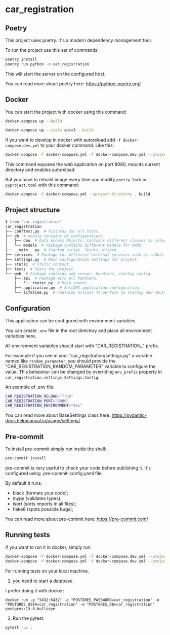 # car_registration


## Poetry

This project uses poetry. It's a modern dependency management
tool.

To run the project use this set of commands:

```bash
poetry install
poetry run python -m car_registration
```

This will start the server on the configured host.

You can read more about poetry here: https://python-poetry.org/

## Docker

You can start the project with docker using this command:

```bash
docker-compose up --build
```
```bash with scale
docker-compose up --scale api=3 --build
```

If you want to develop in docker with autoreload add `-f docker-compose.dev.yml` to your docker command.
Like this:

```bash
docker-compose -f docker-compose.yml -f docker-compose.dev.yml --project-directory . up --build
```

This command exposes the web application on port 8080, mounts current directory and enables autoreload.

But you have to rebuild image every time you modify `poetry.lock` or `pyproject.toml` with this command:

```bash
docker-compose -f docker-compose.yml --project-directory . build
```

## Project structure

```bash
$ tree "car_registration"
car_registration
├── conftest.py  # Fixtures for all tests.
├── db  # module contains db configurations
│   ├── dao  # Data Access Objects. Contains different classes to interact with database.
│   └── models  # Package contains different models for ORMs.
├── __main__.py  # Startup script. Starts uvicorn.
├── services  # Package for different external services such as rabbit or redis etc.
├── settings.py  # Main configuration settings for project.
├── static  # Static content.
├── tests  # Tests for project.
└── web  # Package contains web server. Handlers, startup config.
    ├── api  # Package with all handlers.
    │   └── router.py  # Main router.
    ├── application.py  # FastAPI application configuration.
    └── lifetime.py  # Contains actions to perform on startup and shutdown.
```

## Configuration

This application can be configured with environment variables.

You can create `.env` file in the root directory and place all
environment variables here.

All environment variables should start with "CAR_REGISTRATION_" prefix.

For example if you see in your "car_registration/settings.py" a variable named like
`random_parameter`, you should provide the "CAR_REGISTRATION_RANDOM_PARAMETER"
variable to configure the value. This behaviour can be changed by overriding `env_prefix` property
in `car_registration.settings.Settings.Config`.

An example of .env file:
```bash
CAR_REGISTRATION_RELOAD="True"
CAR_REGISTRATION_PORT="8080"
CAR_REGISTRATION_ENVIRONMENT="dev"
```

You can read more about BaseSettings class here: https://pydantic-docs.helpmanual.io/usage/settings/

## Pre-commit

To install pre-commit simply run inside the shell:
```bash
pre-commit install
```

pre-commit is very useful to check your code before publishing it.
It's configured using .pre-commit-config.yaml file.

By default it runs:
* black (formats your code);
* mypy (validates types);
* isort (sorts imports in all files);
* flake8 (spots possible bugs);


You can read more about pre-commit here: https://pre-commit.com/


## Running tests

If you want to run it in docker, simply run:

```bash
docker-compose -f docker-compose.yml -f docker-compose.dev.yml --project-directory . run --build --rm api pytest -vv .
docker-compose -f docker-compose.yml -f docker-compose.dev.yml --project-directory . down
```

For running tests on your local machine.
1. you need to start a database.

I prefer doing it with docker:
```
docker run -p "5432:5432" -e "POSTGRES_PASSWORD=car_registration" -e "POSTGRES_USER=car_registration" -e "POSTGRES_DB=car_registration" postgres:13.8-bullseye
```


2. Run the pytest.
```bash
pytest -vv .
```
